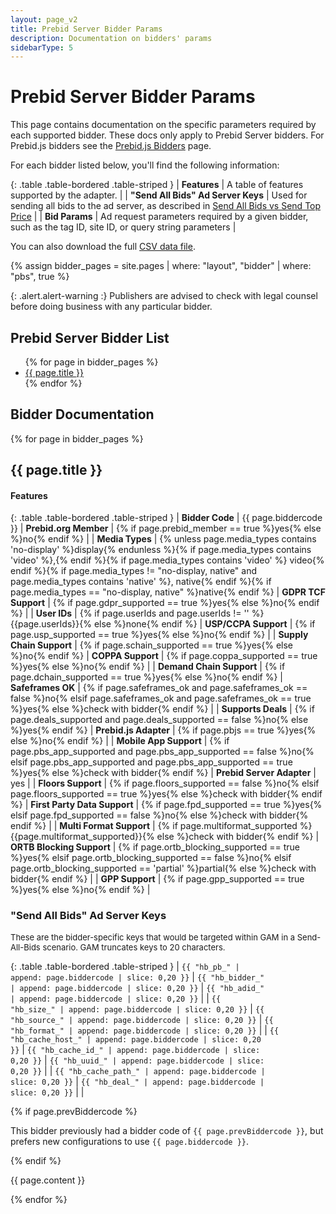 ```yaml
---
layout: page_v2
title: Prebid Server Bidder Params
description: Documentation on bidders' params
sidebarType: 5
---
```


# Prebid Server Bidder Params

This page contains documentation on the specific parameters required by each supported bidder.
These docs only apply to Prebid Server bidders. For Prebid.js bidders see the
[Prebid.js Bidders](/dev-docs/bidders.html) page.

For each bidder listed below, you'll find the following information:

{: .table .table-bordered .table-striped }
| **Features**                     | A table of features supported by the adapter.  |
| **"Send All Bids" Ad Server Keys**  | Used for sending all bids to the ad server, as described in [Send All Bids vs Send Top Price](/adops/send-all-vs-top-price.html) |
| **Bid Params**                      | Ad request parameters required by a given bidder, such as the tag ID, site ID, or query string parameters                                     |

You can also download the full <a href="/dev-docs/bidder-data.csv" download>CSV data file</a>.

{% assign bidder_pages = site.pages | where: "layout", "bidder" | where: "pbs", true %}

{: .alert.alert-warning :}
Publishers are advised to check with legal counsel before doing business with any particular bidder.

## Prebid Server Bidder List

<ul>
{% for page in bidder_pages %}
<li>
<a href="#{{ page.biddercode }}">{{ page.title }}</a>
</li>
{% endfor %}
</ul>

## Bidder Documentation

{% for page in bidder_pages %}

<div class="bs-docs-section" markdown="1">
<a name="{{ page.biddercode }}" ></a>
<h2>{{ page.title }}</h2>

<h4>Features</h4>

{: .table .table-bordered .table-striped }
| **Bidder Code** | {{ page.biddercode }} | **Prebid.org Member** | {% if page.prebid_member == true %}yes{% else %}no{% endif %} |
| **Media Types** | {% unless page.media_types contains 'no-display' %}display{% endunless %}{% if page.media_types contains 'video' %},{% endif %}{% if page.media_types contains 'video' %} video{% endif %}{% if page.media_types != "no-display, native" and page.media_types contains 'native' %}, native{% endif %}{% if page.media_types == "no-display, native" %}native{% endif %} | **GDPR TCF Support** | {% if page.gdpr_supported == true %}yes{% else %}no{% endif %} |
| **User IDs** | {% if page.userIds and page.userIds != '' %}{{page.userIds}}{% else %}none{% endif %} | **USP/CCPA Support** | {% if page.usp_supported == true %}yes{% else %}no{% endif %} |
| **Supply Chain Support** | {% if page.schain_supported  == true %}yes{% else %}no{% endif %} | **COPPA Support** | {% if page.coppa_supported == true %}yes{% else %}no{% endif %} |
| **Demand Chain Support** | {% if page.dchain_supported  == true %}yes{% else %}no{% endif %} | **Safeframes OK** | {% if page.safeframes_ok and page.safeframes_ok == false %}no{% elsif page.safeframes_ok and page.safeframes_ok == true %}yes{% else %}check with bidder{% endif %} |
| **Supports Deals** | {% if page.deals_supported and page.deals_supported == false %}no{% else %}yes{% endif %} | **Prebid.js Adapter** | {% if page.pbjs == true %}yes{% else %}no{% endif %} |
| **Mobile App Support** | {% if page.pbs_app_supported and page.pbs_app_supported == false %}no{% elsif page.pbs_app_supported and page.pbs_app_supported == true %}yes{% else %}check with bidder{% endif %} | **Prebid Server Adapter** | yes |
| **Floors Support** | {% if page.floors_supported == false %}no{% elsif page.floors_supported == true %}yes{% else %}check with bidder{% endif %} | **First Party Data Support** | {% if page.fpd_supported == true %}yes{% elsif page.fpd_supported == false %}no{% else %}check with bidder{% endif %} |
| **Multi Format Support** | {% if page.multiformat_supported %}{{page.multiformat_supported}}{% else %}check with bidder{% endif %} | **ORTB Blocking Support** | {% if page.ortb_blocking_supported == true %}yes{% elsif page.ortb_blocking_supported == false %}no{% elsif page.ortb_blocking_supported == 'partial' %}partial{% else %}check with bidder{% endif %} |
| **GPP Support** | {% if page.gpp_supported == true %}yes{% else %}no{% endif %} |

<h3>"Send All Bids" Ad Server Keys</h3>

<font size="-1">These are the bidder-specific keys that would be targeted within GAM in a Send-All-Bids scenario. GAM truncates keys to 20 characters.</font>

{: .table .table-bordered .table-striped }
| <code>{{ "hb_pb_" | append: page.biddercode | slice: 0,20 }}</code> | <code>{{ "hb_bidder_" | append: page.biddercode | slice: 0,20 }}</code> | <code>{{ "hb_adid_" | append: page.biddercode | slice: 0,20 }}</code> |
| <code>{{ "hb_size_" | append: page.biddercode | slice: 0,20 }}</code> | <code>{{ "hb_source_" | append: page.biddercode | slice: 0,20 }}</code> | <code>{{ "hb_format_" | append: page.biddercode | slice: 0,20 }}</code> |
| <code>{{ "hb_cache_host_" | append: page.biddercode | slice: 0,20 }}</code> | <code>{{ "hb_cache_id_" | append: page.biddercode | slice: 0,20 }}</code> | <code>{{ "hb_uuid_" | append: page.biddercode | slice: 0,20 }}</code> |
| <code>{{ "hb_cache_path_" | append: page.biddercode | slice: 0,20 }}</code> | <code>{{ "hb_deal_" | append: page.biddercode | slice: 0,20 }}</code> | |

{% if page.prevBiddercode %}

This bidder previously had a bidder code of `{{ page.prevBiddercode }}`, but prefers new configurations to use `{{ page.biddercode }}`.

{% endif %}

{{ page.content }}

</div>

{% endfor %}

